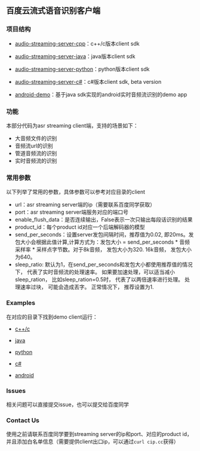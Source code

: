 ## 百度云流式语音识别客户端

### 项目结构
- [audio-streaming-server-cpp](https://github.com/baidubce/pie/tree/master/audio-streaming-client-cpp)：c++/c版本client sdk

- [audio-streaming-server-java](https://github.com/baidubce/pie/tree/master/audio-streaming-client-java)：java版本client sdk

- [audio-streaming-server-python](https://github.com/baidubce/pie/tree/master/audio-streaming-client-python)：python版本client sdk

- [audio-streaming-server-c#](https://github.com/baidubce/pie/tree/master/audio-streaming-client-c#)：c#版本client sdk, beta version 

- [android-demo](https://github.com/baidubce/pie/tree/master/android-demo)：基于java sdk实现的android实时音频流识别的demo app

### 功能
本部分代码为asr streaming client端，支持的场景如下：

- 大音频文件的识别
- 音频流url的识别
- 管道音频流的识别
- 实时音频流的识别

### 常用参数
以下列举了常用的参数，具体参数可以参考对应目录的client

- url：asr streaming server端的ip（需要联系百度同学获取）
- port：asr streaming server端服务对应的端口号
- enable\_flush\_data：是否连续输出，False表示一次只输出每段话识别的结果
- product_id：每个product id对应一个后端解码器的模型
- send\_per\_seconds：设置server发包间隔时间，推荐值为0.02, 即20ms。发包大小会根据此值计算,计算方式为：发包大小 = send_per_seconds * 音频采样率 * 采样点字节数。对于8k音频， 发包大小为320. 16k音频， 发包大小为640。
- sleep_ratio: 默认为1，在send_per_seconds和发包大小都使用推荐值的情况下， 代表了实时音频流的处理速率。 如果要加速处理，可以适当减小sleep_ration， 比如sleep_ration=0.5时， 代表了以两倍速率进行处理。 处理速率过块， 可能会造成丟字。 正常情况下， 推荐设置为1. 

### Examples
在对应的目录下找到demo client运行：

- [c++/c](https://github.com/baidubce/pie/blob/master/audio-streaming-client-cpp/samples)

- [java](https://github.com/baidubce/pie/blob/master/audio-streaming-client-java/src/main/java/com/baidu/acu/pie/demo)

- [python](https://github.com/baidubce/pie/blob/master/audio-streaming-client-python)

- [c#](https://github.com/baidubce/pie/blob/master/audio-streaming-client-c#)

- [android]()

### Issues
相关问题可以直接提交issue，也可以提交给百度同学

### Contact Us
使用之前请联系百度同学要到streaming server的ip和port、对应的product id，并且添加白名单信息（需要提供client出口ip，可以通过`curl cip.cc`获得）
